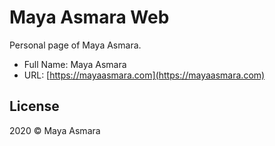# Maya Asmara Web

Personal page of Maya Asmara.

- Full Name: Maya Asmara
- URL: [https://mayaasmara.com](https://mayaasmara.com)

## License

2020 © Maya Asmara
